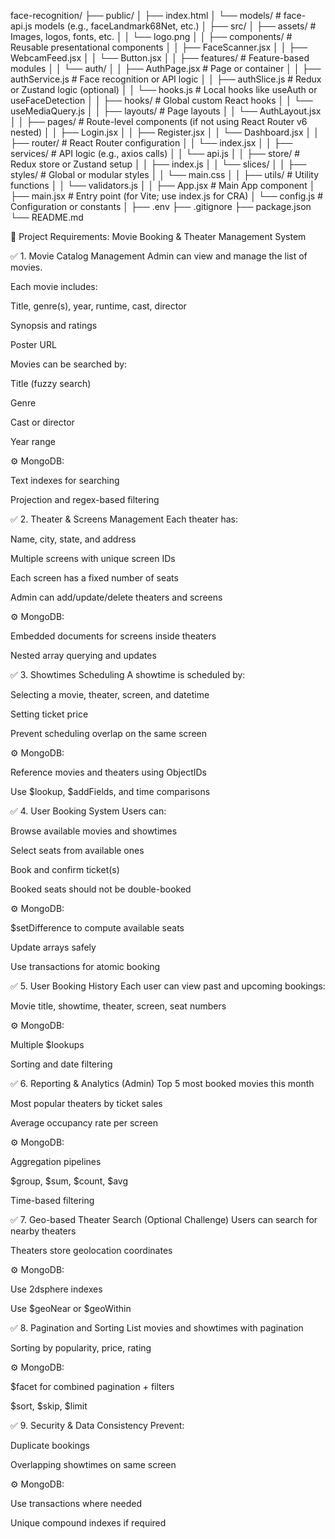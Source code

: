 face-recognition/
├── public/
│   ├── index.html
│   └── models/                   # face-api.js models (e.g., faceLandmark68Net, etc.)
│
├── src/
│   ├── assets/                  # Images, logos, fonts, etc.
│   │   └── logo.png
│
│   ├── components/              # Reusable presentational components
│   │   ├── FaceScanner.jsx
│   │   ├── WebcamFeed.jsx
│   │   └── Button.jsx
│
│   ├── features/                # Feature-based modules
│   │   └── auth/
│   │       ├── AuthPage.jsx     # Page or container
│   │       ├── authService.js   # Face recognition or API logic
│   │       ├── authSlice.js     # Redux or Zustand logic (optional)
│   │       └── hooks.js         # Local hooks like useAuth or useFaceDetection
│
│   ├── hooks/                   # Global custom React hooks
│   │   └── useMediaQuery.js
│
│   ├── layouts/                 # Page layouts
│   │   └── AuthLayout.jsx
│
│   ├── pages/                   # Route-level components (if not using React Router v6 nested)
│   │   ├── Login.jsx
│   │   ├── Register.jsx
│   │   └── Dashboard.jsx
│
│   ├── router/                  # React Router configuration
│   │   └── index.jsx
│
│   ├── services/                # API logic (e.g., axios calls)
│   │   └── api.js
│
│   ├── store/                   # Redux store or Zustand setup
│   │   ├── index.js
│   │   └── slices/
│
│   ├── styles/                  # Global or modular styles
│   │   └── main.css
│
│   ├── utils/                   # Utility functions
│   │   └── validators.js
│
│   ├── App.jsx                  # Main App component
│   ├── main.jsx                 # Entry point (for Vite; use index.js for CRA)
│   └── config.js                # Configuration or constants
│
├── .env
├── .gitignore
├── package.json
└── README.md




🎯 Project Requirements: Movie Booking & Theater Management System

✅ 1. Movie Catalog Management
Admin can view and manage the list of movies.

Each movie includes:

Title, genre(s), year, runtime, cast, director

Synopsis and ratings

Poster URL

Movies can be searched by:

Title (fuzzy search)

Genre

Cast or director

Year range

⚙️ MongoDB:

Text indexes for searching

Projection and regex-based filtering

✅ 2. Theater & Screens Management
Each theater has:

Name, city, state, and address

Multiple screens with unique screen IDs

Each screen has a fixed number of seats

Admin can add/update/delete theaters and screens

⚙️ MongoDB:

Embedded documents for screens inside theaters

Nested array querying and updates

✅ 3. Showtimes Scheduling
A showtime is scheduled by:

Selecting a movie, theater, screen, and datetime

Setting ticket price

Prevent scheduling overlap on the same screen

⚙️ MongoDB:

Reference movies and theaters using ObjectIDs

Use $lookup, $addFields, and time comparisons

✅ 4. User Booking System
Users can:

Browse available movies and showtimes

Select seats from available ones

Book and confirm ticket(s)

Booked seats should not be double-booked

⚙️ MongoDB:

$setDifference to compute available seats

Update arrays safely

Use transactions for atomic booking

✅ 5. User Booking History
Each user can view past and upcoming bookings:

Movie title, showtime, theater, screen, seat numbers

⚙️ MongoDB:

Multiple $lookups

Sorting and date filtering

✅ 6. Reporting & Analytics (Admin)
Top 5 most booked movies this month

Most popular theaters by ticket sales

Average occupancy rate per screen

⚙️ MongoDB:

Aggregation pipelines

$group, $sum, $count, $avg

Time-based filtering

✅ 7. Geo-based Theater Search (Optional Challenge)
Users can search for nearby theaters

Theaters store geolocation coordinates

⚙️ MongoDB:

Use 2dsphere indexes

Use $geoNear or $geoWithin

✅ 8. Pagination and Sorting
List movies and showtimes with pagination

Sorting by popularity, price, rating

⚙️ MongoDB:

$facet for combined pagination + filters

$sort, $skip, $limit

✅ 9. Security & Data Consistency
Prevent:

Duplicate bookings

Overlapping showtimes on same screen

⚙️ MongoDB:

Use transactions where needed

Unique compound indexes if required